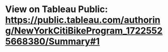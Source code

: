 # View on Tableau Public: https://public.tableau.com/authoring/NewYorkCitiBikeProgram_17225525668380/Summary#1
